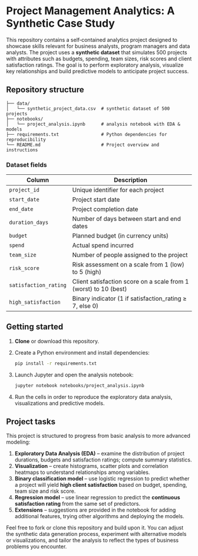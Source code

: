 # Project Management Analytics: A Synthetic Case Study

This repository contains a self‑contained analytics project designed to showcase skills relevant for business analysts, program managers and data analysts. The project uses a **synthetic dataset** that simulates 500 projects with attributes such as budgets, spending, team sizes, risk scores and client satisfaction ratings. The goal is to perform exploratory analysis, visualize key relationships and build predictive models to anticipate project success.

## Repository structure

```
├── data/
│   └── synthetic_project_data.csv  # synthetic dataset of 500 projects
├── notebooks/
│   └── project_analysis.ipynb      # analysis notebook with EDA & models
├── requirements.txt                # Python dependencies for reproducibility
└── README.md                       # Project overview and instructions
```

### Dataset fields

| Column              | Description                                                      |
|---------------------|------------------------------------------------------------------|
| `project_id`        | Unique identifier for each project                               |
| `start_date`        | Project start date                                               |
| `end_date`          | Project completion date                                          |
| `duration_days`     | Number of days between start and end dates                       |
| `budget`            | Planned budget (in currency units)                               |
| `spend`             | Actual spend incurred                                            |
| `team_size`         | Number of people assigned to the project                         |
| `risk_score`        | Risk assessment on a scale from 1 (low) to 5 (high)              |
| `satisfaction_rating` | Client satisfaction score on a scale from 1 (worst) to 10 (best) |
| `high_satisfaction` | Binary indicator (1 if satisfaction_rating ≥ 7, else 0)          |

## Getting started

1. **Clone** or download this repository.
2. Create a Python environment and install dependencies:

   ```bash
   pip install -r requirements.txt
   ```
3. Launch Jupyter and open the analysis notebook:

   ```bash
   jupyter notebook notebooks/project_analysis.ipynb
   ```

4. Run the cells in order to reproduce the exploratory data analysis, visualizations and predictive models.

## Project tasks

This project is structured to progress from basic analysis to more advanced modeling:

1. **Exploratory Data Analysis (EDA)** – examine the distribution of project durations, budgets and satisfaction ratings; compute summary statistics.
2. **Visualization** – create histograms, scatter plots and correlation heatmaps to understand relationships among variables.
3. **Binary classification model** – use logistic regression to predict whether a project will yield **high client satisfaction** based on budget, spending, team size and risk score.
4. **Regression model** – use linear regression to predict the **continuous satisfaction rating** from the same set of predictors.
5. **Extensions** – suggestions are provided in the notebook for adding additional features, trying other algorithms and deploying the models.

Feel free to fork or clone this repository and build upon it. You can adjust the synthetic data generation process, experiment with alternative models or visualizations, and tailor the analysis to reflect the types of business problems you encounter.

